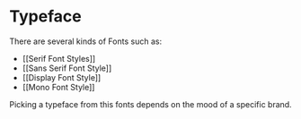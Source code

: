 # Typeface
There are several kinds of Fonts such as:
- [[Serif Font Styles]]
- [[Sans Serif Font Style]]
- [[Display Font Style]]
- [[Mono Font Style]]

Picking a typeface from this fonts depends on the mood of a specific brand. 